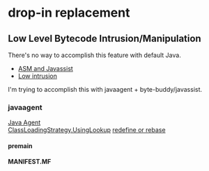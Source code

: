# drop-in replacement

## 

## Low Level Bytecode Intrusion/Manipulation
There's no way to accomplish this feature with default Java.

- [ASM and Javassist](https://newrelic.com/blog/best-practices/diving-bytecode-manipulation-creating-audit-log-asm-javassist)
- [Low intrusion](https://segmentfault.com/a/1190000039949038/en)

I'm trying to accomplish this with javaagent + byte-buddy/javassist.

### javaagent
[Java Agent](https://catsbi.oopy.io/6136946a-9139-4541-b2af-2af93bb634a5)  
[ClassLoadingStrategy.UsingLookup](https://stackoverflow.com/questions/72364303/redefining-an-unloaded-class-with-bytebuddy)
[redefine or rebase](https://stackoverflow.com/questions/42787286/redefine-a-class-using-byte-buddy)

#### premain

#### MANIFEST.MF
